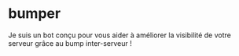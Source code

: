 # bumper
Je suis un bot conçu pour vous aider à améliorer la visibilité de votre serveur grâce au bump inter-serveur !
